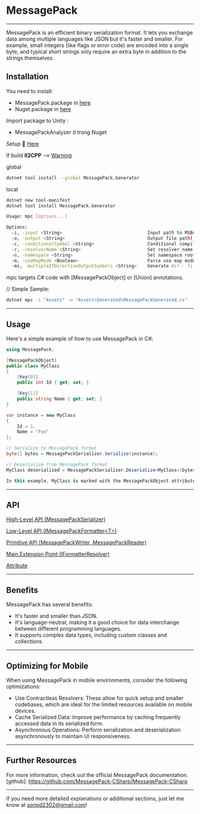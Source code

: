 # MessagePack

---

MessagePack is an efficient binary serialization format. It lets you exchange data among multiple languages like JSON but it's faster and smaller. For example, small integers (like flags or error code) are encoded into a single byte, and typical short strings only require an extra byte in addition to the strings themselves.

## Installation
You need to install:

- MessagePack.package in [here](https://github.com/MessagePack-CSharp/MessagePack-CSharp/releases)
- Nuget.package in [here](https://github.com/GlitchEnzo/NuGetForUnity/releases)

Import package to Unity :

- MessagePackAnalyzer ở trong Nuget
    
Setup :scroll:  [Here](https://github.com/MessagePack-CSharp/MessagePack-CSharp?tab=readme-ov-file#unity-support)

If build <b>II2CPP</b> -->  [Warning](https://github.com/MessagePack-CSharp/MessagePack-CSharp?tab=readme-ov-file#aot-code-generation-support-for-unityxamarin)

global
```bash
dotnet tool install --global MessagePack.Generator
```
local
```bash
dotnet new tool-manifest
dotnet tool install MessagePack.Generator
```

```bash
Usage: mpc [options...]

Options:
  -i, -input <String>                                Input path to MSBuild project file or the directory containing Unity source files. (Required)
  -o, -output <String>                               Output file path(.cs) or directory(multiple generate file). (Required)
  -c, -conditionalSymbol <String>                    Conditional compiler symbols, split with ','. (Default: null)
  -r, -resolverName <String>                         Set resolver name. (Default: GeneratedResolver)
  -n, -namespace <String>                            Set namespace root name. (Default: MessagePack)
  -m, -useMapMode <Boolean>                          Force use map mode serialization. (Default: False)
  -ms, -multipleIfDirectiveOutputSymbols <String>    Generate #if-- files by symbols, split with ','. (Default: null)
```
mpc targets C# code with [MessagePackObject] or [Union] annotations.

// Simple Sample:
```bash
dotnet mpc -i "Assets" -o "Assets\Generated\MessagePackGenerated.cs"
```
--- 

## Usage
Here's a simple example of how to use MessagePack in C#:

```csharp
using MessagePack;

[MessagePackObject]
public class MyClass
{
    [Key(0)]
    public int Id { get; set; }

    [Key(1)]
    public string Name { get; set; }
}

var instance = new MyClass
{
    Id = 1,
    Name = "Foo"
};

// Serialize to MessagePack format
byte[] bytes = MessagePackSerializer.Serialize(instance);

// Deserialize from MessagePack format
MyClass deserialized = MessagePackSerializer.Deserialize<MyClass>(bytes);

In this example, MyClass is marked with the MessagePackObject attribute, and its properties are marked with the Key attribute. The MessagePackSerializer.Serialize method is used to serialize the instance into a byte array, and the MessagePackSerializer.Deserialize method is used to deserialize the byte array back into an instance.
```

---
## API
[High-Level API (MessagePackSerializer)](https://github.com/MessagePack-CSharp/MessagePack-CSharp?tab=readme-ov-file#high-level-api-messagepackserializer)

[Low-Level API (IMessagePackFormatter<T\>)](https://github.com/MessagePack-CSharp/MessagePack-CSharp?tab=readme-ov-file#low-level-api-imessagepackformattert)

[Primitive API (MessagePackWriter, MessagePackReader)](https://github.com/MessagePack-CSharp/MessagePack-CSharp?tab=readme-ov-file#primitive-api-messagepackwriter-messagepackreader)

[Main Extension Point (IFormatterResolver)](https://github.com/MessagePack-CSharp/MessagePack-CSharp?tab=readme-ov-file#main-extension-point-iformatterresolver)

[Attribute](https://github.com/MessagePack-CSharp/MessagePack-CSharp?tab=readme-ov-file#messagepackformatterattribute)

---

## Benefits
MessagePack has several benefits:

- It's faster and smaller than JSON.
- It's language-neutral, making it a good choice for data interchange between different programming languages.
- It supports complex data types, including custom classes and collections.

---
## Optimizing for Mobile
When using MessagePack in mobile environments, consider the following optimizations:

- Use Contractless Resolvers: These allow for quick setup and smaller codebases, which are ideal for the limited resources available on mobile devices.
- Cache Serialized Data: Improve performance by caching frequently accessed data in its serialized form.
- Asynchronous Operations: Perform serialization and deserialization asynchronously to maintain UI responsiveness.

---
## Further Resources
For more information, check out the official MessagePack documentation.
[github]: https://github.com/MessagePack-CSharp/MessagePack-CSharp

---
If you need more detailed explanations or additional sections, just let me know at sonpd2302@gmail.com!
